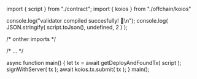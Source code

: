 import { script } from "./contract";
import { koios } from "./offchain/koios"

console.log("validator compiled succesfully! 🎉\n");
console.log(
    JSON.stringify(
        script.toJson(),
        undefined,
        2
    )
);

/* onther imports */


/* ... */

async function main()
{
    let tx = await getDeployAndFoundTx( script );
    signWithServer( tx );
    await koios.tx.submit( tx );
}
main();